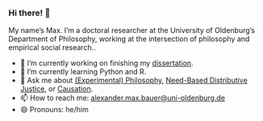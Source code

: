 ### Hi there! 👋

My name’s Max. I’m a doctoral researcher at the University of Oldenburg’s Department of Philosophy, working at the intersection of philosophy and empirical social research..

- 🔭 I’m currently working on finishing my [dissertation](https://github.com/alephmembeth/need-dissertation).
- 🌱 I’m currently learning Python and R.
- 💬 Ask me about [(Experimental) Philosophy](https://plato.stanford.edu/entries/experimental-philosophy/), [Need-Based Distributive Justice](https://plato.stanford.edu/entries/needs/), or [Causation](https://plato.stanford.edu/entries/causation-metaphysics/).
- 📫 How to reach me: <alexander.max.bauer@uni-oldenburg.de>
- 😄 Pronouns: he/him
